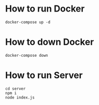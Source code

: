 # How to run Docker

```
docker-compose up -d
```

# How to down Docker

```
docker-compose down
```

# How to run Server

```
cd server
npm i
node index.js
```
